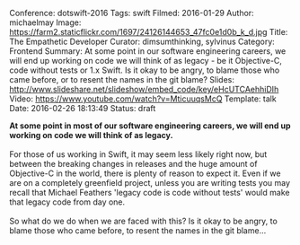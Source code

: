 Conference: dotswift-2016
Tags: swift
Filmed: 2016-01-29
Author: michaelmay
Image: https://farm2.staticflickr.com/1697/24126144653_47fc0e1d0b_k_d.jpg
Title: The Empathetic Developer
Curator: dimsumthinking, sylvinus
Category: Frontend
Summary: At some point in our software engineering careers, we will end up working on code we will think of as legacy - be it Objective-C, code without tests or 1.x Swift. Is it okay to be angry, to blame those who came before, or to resent the names in the git blame?
Slides: http://www.slideshare.net/slideshow/embed_code/key/eHcUTCAehhiDIh
Video: https://www.youtube.com/watch?v=MticuuqsMcQ
Template: talk
Date: 2016-02-26 18:13:49
Status: draft


<strong>At some point in most of our software engineering careers, we will end up working on code we will think of as legacy.</strong>
<br/><br/>
For those of us working in Swift, it may seem less likely right now, but between the breaking changes in releases and the huge amount of Objective-C in the world, there is plenty of reason to expect it. Even if we are on a completely greenfield project, unless you are writing tests you may recall that Michael Feathers 'legacy code is code without tests' would make that legacy code from day one.
<br/><br/>
So what do we do when we are faced with this? Is it okay to be angry, to blame those who came before, to resent the names in the git blame...